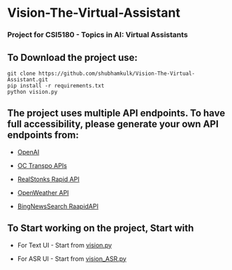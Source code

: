# Vision-The-Virtual-Assistant
### Project for CSI5180 - Topics in AI: Virtual Assistants

## To Download the project use:
```
git clone https://github.com/shubhamkulk/Vision-The-Virtual-Assistant.git
pip install -r requirements.txt
python vision.py
```

## The project uses multiple API endpoints. To have full accessibility, please generate your own API endpoints from:

  - [OpenAI](https://platform.openai.com/docs/api-reference)
  
  - [OC Transpo APIs](https://www.octranspo.com/en/plan-your-trip/travel-tools/developers/dev-doc)
  
  - [RealStonks Rapid API](https://rapidapi.com/amansharma2910/api/realstonks)
  
  - [OpenWeather API](https://openweathermap.org/api/one-call-3)
  
  - [BingNewsSearch RaapidAPI](https://rapidapi.com/microsoft-azure-org-microsoft-cognitive-services/api/bing-news-search1)

## To Start working on the project, Start with

- For Text UI - Start from [vision.py](Brain/vision.py)

- For ASR UI - Start from [vision_ASR.py](Brain/vision_ASR.py)

